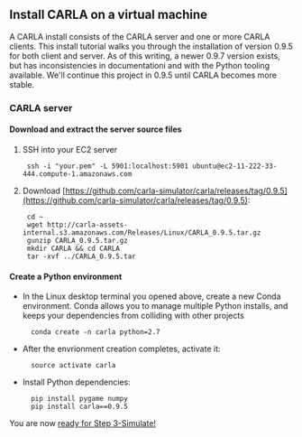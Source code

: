 ## Install CARLA on a virtual machine

A CARLA install consists of the CARLA server and one or more CARLA clients. This install tutorial walks 
you through the installation of version 0.9.5 for both client and server. As of this writing, a newer 0.9.7 
version exists, but has inconsistencies in documentationi and with the Python tooling available. We'll 
continue this project in 0.9.5 until CARLA becomes more stable.

### CARLA server

#### Download and extract the server source files

1. SSH into your EC2 server

        ssh -i "your.pem" -L 5901:localhost:5901 ubuntu@ec2-11-222-33-444.compute-1.amazonaws.com

2. Download [https://github.com/carla-simulator/carla/releases/tag/0.9.5](https://github.com/carla-simulator/carla/releases/tag/0.9.5):

        cd ~
        wget http://carla-assets-internal.s3.amazonaws.com/Releases/Linux/CARLA_0.9.5.tar.gz
        gunzip CARLA_0.9.5.tar.gz
        mkdir CARLA && cd CARLA
        tar -xvf ../CARLA_0.9.5.tar

#### Create a Python environment

* In the Linux desktop terminal you opened above, create a new Conda environment. Conda allows you to manage multiple Python installs, and keeps your dependencies from colliding with other projects

        conda create -n carla python=2.7

* After the envrionment creation completes, activate it:

        source activate carla

* Install Python dependencies:

        pip install pygame numpy
        pip install carla==0.9.5

You are now [ready for Step 3-Simulate!](./Step3-Simulate.md)




